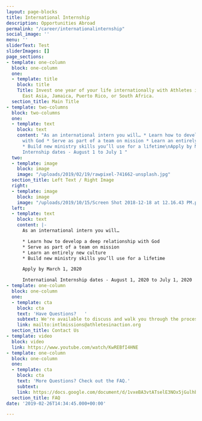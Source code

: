 ```yaml
---
layout: page-blocks
title: International Internship
description: Opportunities Abroad
permalink: "/career/internationalinternship"
social_image: ''
menu: ''
sliderText: Test
sliderImages: []
page_sections:
- template: one-column
  block: one-column
  one:
  - template: title
    block: title
    Title: Invest one year of your life internationally with Athletes in Action in
      East Asia, Jamaica, Puerto Rico, or South Africa.
  section_title: Main Title
- template: two-columns
  block: two-columns
  one:
  - template: text
    block: text
    content: "As an international intern you will… * Learn how to develop a deep relationship
      with God * Serve as part of a team on mission * Learn an entirely new culture
      * Build new ministry skills you’ll use for a lifetime\nApply by March 1\nInternational
      Internship dates - August 1 to July 1 "
  two:
  - template: image
    block: image
    image: "/uploads/2019/02/19/rawpixel-741662-unsplash.jpg"
  section_title: Left Text / Right Image
  right:
  - template: image
    block: image
    image: "/uploads/2019/10/15/Screen Shot 2018-12-18 at 12.16.43 PM.png"
  left:
  - template: text
    block: text
    content: |-
      As an international intern you will…

      * Learn how to develop a deep relationship with God
      * Serve as part of a team on mission
      * Learn an entirely new culture
      * Build new ministry skills you’ll use for a lifetime

      Apply by March 1, 2020

      International Internship dates - August 1, 2020 to July 1, 2020
- template: one-column
  block: one-column
  one:
  - template: cta
    block: cta
    text: 'Have Questions?   '
    subtext: We're available to discuss and walk you through the process at any point.
    link: mailto:intlmissions@athletesinaction.org
  section_title: Contact Us
- template: video
  block: video
  link: https://www.youtube.com/watch/KwREBfI4HNE
- template: one-column
  block: one-column
  one:
  - template: cta
    block: cta
    text: 'More Questions? Check out the FAQ.'
    subtext: 
    link: https://docs.google.com/document/d/1vxeBA3vtATselE3NOx5jGulhbhs1tC3RP7p7xCPwp9U/export?format=pdf
  section_title: FAQ
date: '2019-02-26T14:34:45.000+00:00'

---
```

